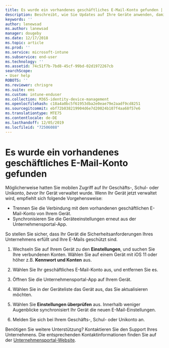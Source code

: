```yaml
---
title: Es wurde ein vorhandenes geschäftliches E-Mail-Konto gefunden | Microsoft-Dokumentation
description: Beschreibt, wie Sie Updates auf Ihre Geräte anwenden, damit Sie wieder auf Ihre Geschäfts-, Schul- oder Uni-E-Mail zugreifen können.
keywords: ''
author: lenewsad
ms.author: lanewsad
manager: dougeby
ms.date: 12/17/2018
ms.topic: article
ms.prod: ''
ms.service: microsoft-intune
ms.subservice: end-user
ms.technology: ''
ms.assetid: 74c51f7b-7bd8-45cf-99bd-02d1972267cb
searchScope:
- User help
ROBOTS: ''
ms.reviewer: chrisgre
ms.suite: ems
ms.custom: intune-enduser
ms.collection: M365-identity-device-management
ms.openlocfilehash: c18a4a0bc5f61953dba2e0eae79e2aadf9cd8251
ms.sourcegitcommit: ebf72b038219904d6e7d20024b107f4aa68f57e6
ms.translationtype: MTE75
ms.contentlocale: de-DE
ms.lasthandoff: 12/05/2019
ms.locfileid: "72506088"
---
```

# <a name="an-existing-company-email-account-was-found"></a>Es wurde ein vorhandenes geschäftliches E-Mail-Konto gefunden

Möglicherweise hatten Sie mobilen Zugriff auf Ihr Geschäfts-, Schul- oder Unikonto, *bevor* Ihr Gerät verwaltet wurde. Wenn Ihr Gerät jetzt verwaltet wird, empfiehlt sich folgende Vorgehensweise:

* Trennen Sie die Verbindung mit dem vorhandenen geschäftlichen E-Mail-Konto von Ihrem Gerät.
* Synchronisieren Sie die Geräteeinstellungen erneut aus der Unternehmensportal-App.  

So stellen Sie sicher, dass Ihr Gerät die Sicherheitsanforderungen Ihres Unternehmens erfüllt und Ihre E-Mails geschützt sind.

1. Wechseln Sie auf Ihrem Gerät zu den **Einstellungen**, und suchen Sie Ihre verbundenen Konten. Wählen Sie auf einem Gerät mit iOS 11 oder höher z.B. **Kennwort und Konten** aus.
 
2. Wählen Sie Ihr geschäftliches E-Mail-Konto aus, und entfernen Sie es.

3. Öffnen Sie die Unternehmensportal-App auf Ihrem Gerät.  

4. Wählen Sie in der Geräteliste das Gerät aus, das Sie aktualisieren möchten.

5. Wählen Sie **Einstellungen überprüfen** aus. Innerhalb weniger Augenblicke synchronisiert Ihr Gerät die neuen E-Mail-Einstellungen.

6. Melden Sie sich bei Ihrem Geschäfts-, Schul- oder Unikonto an.

Benötigen Sie weitere Unterstützung? Kontaktieren Sie den Support Ihres Unternehmens. Die entsprechenden Kontaktinformationen finden Sie auf der [Unternehmensportal-Website](https://go.microsoft.com/fwlink/?linkid=2010980).
